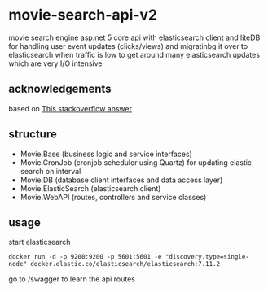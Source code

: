 # movie-search-api-v2
movie search engine
asp.net 5 core api with elasticsearch client and liteDB for handling user event updates (clicks/views) and migratinbg it over to elasticsearch when traffic is low to get around  many elasticsearch updates which are very I/O intensive

## acknowledgements
based on [This stackoverflow answer](https://stackoverflow.com/questions/41711961/elasticsearch-user-clicks-feedback/41716811#41716811)

## structure
 - Movie.Base (business logic and service interfaces)
 - Movie.CronJob (cronjob scheduler using Quartz) for updating elastic search on interval
 - Movie.DB (database client interfaces and data access layer)
 - Movie.ElasticSearch (elasticsearch client)
 - Movie.WebAPI (routes, controllers and service classes)

## usage
start elasticsearch
  ```
  docker run -d -p 9200:9200 -p 5601:5601 -e "discovery.type=single-node" docker.elastic.co/elasticsearch/elasticsearch:7.11.2
  ```
go to /swagger to learn the api routes

